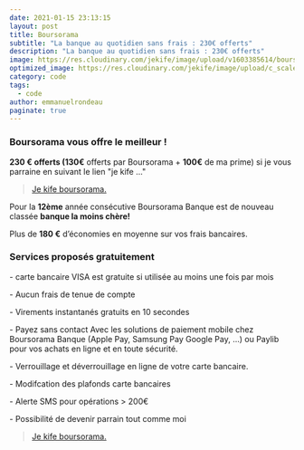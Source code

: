 ```yaml
---
date: 2021-01-15 23:13:15
layout: post
title: Boursorama
subtitle: "La banque au quotidien sans frais : 230€ offerts"
description: "La banque au quotidien sans frais : 230€ offerts"
image: https://res.cloudinary.com/jekife/image/upload/v1603385614/boursorama_bvurwe.jpg
optimized_image: https://res.cloudinary.com/jekife/image/upload/c_scale,w_380/v1603385614/boursorama_bvurwe.jpg
category: code
tags:
  - code
author: emmanuelrondeau
paginate: true
---
```

### Boursorama vous offre le meilleur !

**230 € offerts (130€**  offerts par Boursorama + **100€** de ma prime) si je vous parraine en suivant le lien "je kife ..."  

> [Je kife boursorama.](https://bour.so/5QiIQz5DLm)



Pour la **12ème** année consécutive Boursorama Banque est de nouveau classée **banque la moins chère!**

Plus de **180 €** d’économies en moyenne sur vos frais bancaires.



### Services proposés gratuitement

\- carte bancaire VISA est gratuite si utilisée au moins une fois par mois

\- Aucun frais de tenue de compte

\- Virements instantanés gratuits en 10 secondes

\- Payez sans contact Avec les solutions de paiement mobile chez Boursorama Banque (Apple Pay, Samsung Pay
Google Pay, ...) ou  Paylib pour vos achats en ligne et en toute sécurité.

\- Verrouillage et déverrouillage en ligne de votre carte bancaire.

\- Modifcation des plafonds carte bancaires

\- Alerte SMS pour opérations > 200€

\- Possibilité de devenir parrain tout comme moi

> [Je kife boursorama.](https://bour.so/ETaktIwgT2)